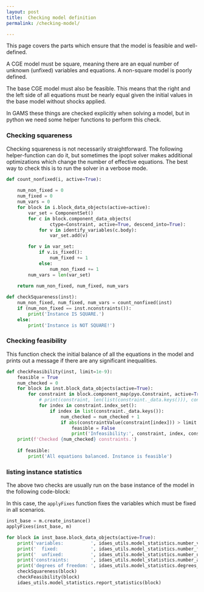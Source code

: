 ```yaml
---
layout: post
title:  Checking model definition
permalink: /checking-model/

---
```


This page covers the parts which ensure that the model is feasible and well-defined.

A CGE model must be square, meaning there are an equal number of unknown (unfixed) variables and equations. A non-square model is poorly defined.

The base CGE model must also be feasible. This means that the right and the left side of all equations must be nearly equal given the initial values in the base model without shocks applied.

In GAMS these things are checked explicitly when solving a model, but in python we need some helper functions to perform this check.

### Checking squareness
Checking squareness is not necessarily straightforward. The following helper-function can do it, but sometimes the ipopt solver makes additional optimizations which change the number of effective equations. The best way to check this is to run the solver in a verbose mode.

```python
def count_nonfixed(i, active=True):
    
    num_non_fixed = 0
    num_fixed = 0
    num_vars = 0
    for block in i.block_data_objects(active=active):
        var_set = ComponentSet()
        for c in block.component_data_objects(
                ctype=Constraint, active=True, descend_into=True):
            for v in identify_variables(c.body):
                var_set.add(v)

        for v in var_set:
            if v.is_fixed():
                num_fixed += 1
            else: 
                num_non_fixed += 1
        num_vars = len(var_set)
 
    return num_non_fixed, num_fixed, num_vars

def checkSquareness(inst):
    num_non_fixed, num_fixed, num_vars = count_nonfixed(inst)
    if (num_non_fixed == inst.nconstraints()):
        print('Instance IS SQUARE.')
    else:
        print('Instance is NOT SQUARE!')
```

### Checking feasibility
This function check the initial balance of all the equations in the model and prints out a message if there are any significant inequalities.

```python
def checkFeasibility(inst, limit=1e-9):
    feasible = True
    num_checked = 0
    for block in inst.block_data_objects(active=True):
        for constraint in block.component_map(pyo.Constraint, active=True).values():
            # print(constraint, len(list(constraint._data.keys())), constraint.doc)
            for index in constraint.index_set():
                if index in list(constraint._data.keys()):
                    num_checked = num_checked + 1
                    if abs(constraintValue(constraint[index])) > limit:
                        feasible = False
                        print('Infeasibility:', constraint, index, constraintValue(constraint[index]))
    print(f'Checked {num_checked} constraints.')
    
    if feasible:
        print('All equations balanced. Instance is feasible')
```


### listing instance statistics
The above two checks are usually run on the base instance of the model in the following code-block:

In this case, the `applyFixes` function fixes the variables which must be fixed in all scenarios.

```python
inst_base = m.create_instance()
applyFixes(inst_base, m)

for block in inst_base.block_data_objects(active=True):
    print('variables:          ', idaes_utils.model_statistics.number_variables_in_activated_equalities(block))
    print('  fixed:            ', idaes_utils.model_statistics.number_fixed_variables_in_activated_equalities(block))
    print('  unfixed:          ', idaes_utils.model_statistics.number_unfixed_variables_in_activated_equalities(block))
    print('constraints:        ', idaes_utils.model_statistics.number_activated_equalities(block))
    print('degrees of freedom: ', idaes_utils.model_statistics.degrees_of_freedom(block))
    checkSquareness(block)
    checkFeasibility(block)
    idaes_utils.model_statistics.report_statistics(block)
```






























